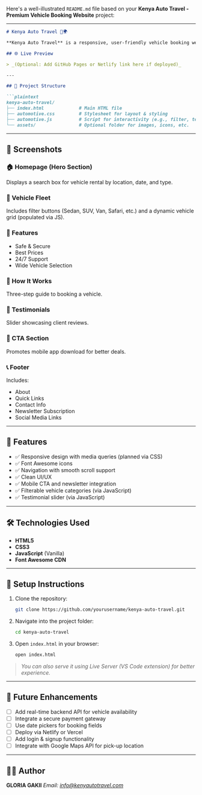 Here's a well-illustrated `README.md` file based on your **Kenya Auto Travel - Premium Vehicle Booking Website** project:

---

````markdown
# Kenya Auto Travel 🚗🌍

**Kenya Auto Travel** is a responsive, user-friendly vehicle booking website built using HTML and CSS, with JavaScript support for dynamic filtering and interactions. It is designed for a premium vehicle rental service operating across Kenya.

## 🌐 Live Preview

> _(Optional: Add GitHub Pages or Netlify link here if deployed)_

---

## 📁 Project Structure

```plaintext
kenya-auto-travel/
├── index.html             # Main HTML file
├── automotive.css         # Stylesheet for layout & styling
├── automotive.js          # Script for interactivity (e.g., filter, testimonials)
└── assets/                # Optional folder for images, icons, etc.
````

---

## 📸 Screenshots

### 🏠 Homepage (Hero Section)

Displays a search box for vehicle rental by location, date, and type.

### 🚙 Vehicle Fleet

Includes filter buttons (Sedan, SUV, Van, Safari, etc.) and a dynamic vehicle grid (populated via JS).

### 🔧 Features

* Safe & Secure
* Best Prices
* 24/7 Support
* Wide Vehicle Selection

### 🧭 How It Works

Three-step guide to booking a vehicle.

### 🌟 Testimonials

Slider showcasing client reviews.

### 📱 CTA Section

Promotes mobile app download for better deals.

### 📞 Footer

Includes:

* About
* Quick Links
* Contact Info
* Newsletter Subscription
* Social Media Links

---

## 🚀 Features

* ✅ Responsive design with media queries (planned via CSS)
* ✅ Font Awesome icons
* ✅ Navigation with smooth scroll support
* ✅ Clean UI/UX
* ✅ Mobile CTA and newsletter integration
* ✅ Filterable vehicle categories (via JavaScript)
* ✅ Testimonial slider (via JavaScript)

---

## 🛠 Technologies Used

* **HTML5**
* **CSS3**
* **JavaScript** (Vanilla)
* **Font Awesome CDN**

---

## 🔧 Setup Instructions

1. Clone the repository:

   ```bash
   git clone https://github.com/yourusername/kenya-auto-travel.git
   ```

2. Navigate into the project folder:

   ```bash
   cd kenya-auto-travel
   ```

3. Open `index.html` in your browser:

   ```bash
   open index.html
   ```

> *You can also serve it using Live Server (VS Code extension) for better experience.*

---

## 🧩 Future Enhancements

* [ ] Add real-time backend API for vehicle availability
* [ ] Integrate a secure payment gateway
* [ ] Use date pickers for booking fields
* [ ] Deploy via Netlify or Vercel
* [ ] Add login & signup functionality
* [ ] Integrate with Google Maps API for pick-up location

---

## 🙋‍♂️ Author

**GLORIA GAKII**
*Email: [info@kenyautotravel.com](mailto:gakiiglory683@gmail.com)*







